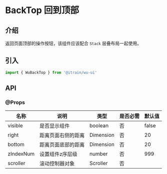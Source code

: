 # BackTop 回到顶部

## 介绍

返回页面顶部的操作按钮，该组件应该配合 `Stack` 层叠布局一起使用。

## 引入

```typescript
import { WuBackTop } from '@itrain/wu-ui'
```

## API

### @Props

| 名称      | 说明               | 类型      | 是否必需 | 默认值 |
| --------- | ------------------ | --------- | -------- | ------ |
| visible   | 是否显示组件       | boolean   | 否       | false  |
| right     | 距离页面右侧的距离 | Dimension | 否       | 20     |
| bottom    | 距离页面底部的距离 | Dimension | 否       | 20     |
| zIndexNum | 设置组件z序层级    | number    | 否       | 999    |
| scroller  | 滚动控制器对象     | Scroller  | 否       | &nbsp; |

